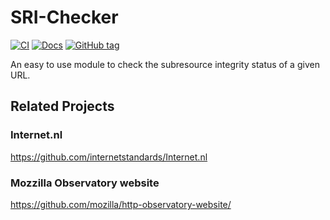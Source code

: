 # SRI-Checker
[![CI](https://github.com/StotoV/sri-checker/actions/workflows/main.yml/badge.svg?branch=master)](https://github.com/StotoV/sri-checker/actions/workflows/main.yml) [![Docs](https://img.shields.io/static/v1?label=Docs&message=sri-checker&color=blue&logo=github)](https://stotov.github.io/sri-checker/ "Go to the docs") [![GitHub tag](https://img.shields.io/github/tag/StotoV/sri-checker?include_prereleases=&sort=semver&color=blue)](https://github.com/StotoV/sri-checker/releases/)

An easy to use module to check the subresource integrity status of a given URL.

## Related Projects
### Internet.nl
https://github.com/internetstandards/Internet.nl

### Mozzilla Observatory website
https://github.com/mozilla/http-observatory-website/

